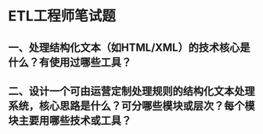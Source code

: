 # ETL工程师笔试题

## 一、处理结构化文本（如HTML/XML）的技术核心是什么？有使用过哪些工具？

## 二、设计一个可由运营定制处理规则的结构化文本处理系统，核心思路是什么？可分哪些模块或层次？每个模块主要用哪些技术或工具？
